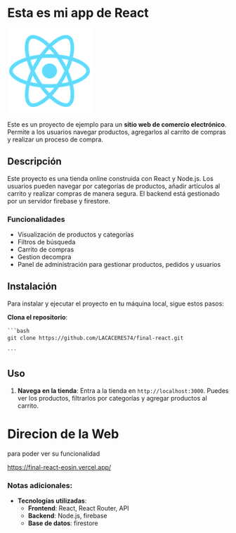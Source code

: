 # Esta es mi app de React
![](public/logo192.png)
 
 Este es un proyecto de ejemplo para un **sitio web de comercio electrónico**. Permite a los usuarios navegar productos, agregarlos al carrito de compras y realizar un proceso de compra.

## Descripción
 Este proyecto es una tienda online construida con React y Node.js. Los usuarios pueden navegar por categorías de productos, añadir artículos al carrito y realizar compras de manera segura. El backend está gestionado por un servidor firebase y firestore.

 ### Funcionalidades
 - Visualización de productos y categorías
- Filtros de búsqueda
- Carrito de compras
- Gestion decompra
- Panel de administración para gestionar productos, pedidos y usuarios

## Instalación

Para instalar y ejecutar el proyecto en tu máquina local, sigue estos pasos:

 **Clona el repositorio**:

    ```bash
    git clone https://github.com/LACACERES74/final-react.git
    
    ```

## Uso

1. **Navega en la tienda**: Entra a la tienda en `http://localhost:3000`. Puedes ver los productos, filtrarlos por categorías y agregar productos al carrito.
   


# Direcion de la Web
para poder ver su funcionalidad

https://final-react-eosin.vercel.app/

### Notas adicionales:

- **Tecnologías utilizadas**:
    - **Frontend**: React, React Router, API
    - **Backend**: Node.js, firebase
    - **Base de datos**: firestore
